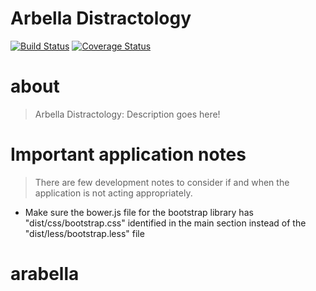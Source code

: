 # Arbella Distractology
[![Build Status](https://secure.travis-ci.org/highiq/arbella.png?branch=master)](https://travis-ci.org/highiq/arbella)
[![Coverage Status](https://coveralls.io/repos/highiq/arbella/badge.svg?branch=master)](https://coveralls.io/r/highiq/arbella/?branch=master)

# about
> Arbella Distractology: Description goes here!

# Important application notes
> There are few development notes to consider if and when the application is not acting appropriately.
- Make sure the bower.js file for the bootstrap library has "dist/css/bootstrap.css" identified in the main section instead of the "dist/less/bootstrap.less" file
# arabella
